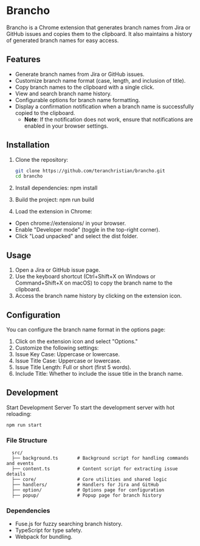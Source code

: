 
# Brancho

Brancho is a Chrome extension that generates branch names from Jira or GitHub issues and copies them to the clipboard. It also maintains a history of generated branch names for easy access.

## Features

- Generate branch names from Jira or GitHub issues.
- Customize branch name format (case, length, and inclusion of title).
- Copy branch names to the clipboard with a single click.
- View and search branch name history.
- Configurable options for branch name formatting.
- Display a confirmation notification when a branch name is successfully copied to the clipboard.
  - **Note**: If the notification does not work, ensure that notifications are enabled in your browser settings.

## Installation

1. Clone the repository:
   ```bash
   git clone https://github.com/teranchristian/brancho.git
   cd brancho
   ```

2. Install dependencies:
    npm install

3. Build the project:
  npm run build

4. Load the extension in Chrome:

  - Open chrome://extensions/ in your browser.
  - Enable "Developer mode" (toggle in the top-right corner).
  - Click "Load unpacked" and select the dist folder.

## Usage

1. Open a Jira or GitHub issue page.
2. Use the keyboard shortcut (Ctrl+Shift+X on Windows or Command+Shift+X on macOS) to copy the branch name to the clipboard.
3. Access the branch name history by clicking on the extension icon.

## Configuration

You can configure the branch name format in the options page:

1. Click on the extension icon and select "Options."
2. Customize the following settings:
3. Issue Key Case: Uppercase or lowercase.
4. Issue Title Case: Uppercase or lowercase.
5. Issue Title Length: Full or short (first 5 words).
6. Include Title: Whether to include the issue title in the branch name.

## Development

Start Development Server
To start the development server with hot reloading:

`npm run start`

### File Structure
```
  src/
  ├── background.ts       # Background script for handling commands and events
  ├── content.ts          # Content script for extracting issue details
  ├── core/               # Core utilities and shared logic
  ├── handlers/           # Handlers for Jira and GitHub
  ├── option/             # Options page for configuration
  ├── popup/              # Popup page for branch history
```

### Dependencies
  - Fuse.js for fuzzy searching branch history.
  - TypeScript for type safety.
  - Webpack for bundling.